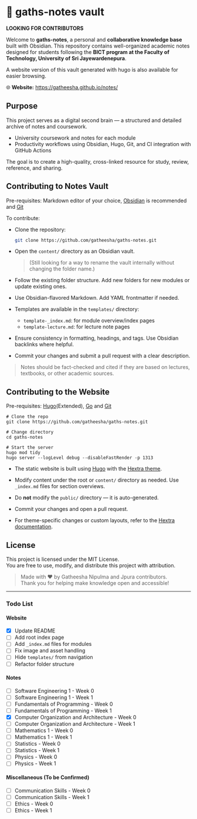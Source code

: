 # 🧠 gaths-notes vault  
**LOOKING FOR CONTRIBUTORS**

Welcome to **gaths-notes**, a personal and **collaborative knowledge base** built with Obsidian. This repository contains well-organized academic notes designed for students following the **BICT program at the Faculty of Technology, University of Sri Jayewardenepura**. 

A website version of this vault generated with hugo is also available for easier browsing.

🌐 **Website:** https://gatheesha.github.io/notes/

## Purpose
This project serves as a digital second brain — a structured and detailed archive of notes and coursework.
- University coursework and notes for each module
- Productivity workflows using Obsidian, Hugo, Git, and CI integration with GitHub Actions

The goal is to create a high-quality, cross-linked resource for study, review, reference, and sharing.

## Contributing to Notes Vault
Pre-requisites: Markdown editor of your choice, [Obsidian](https://obsidian.md/) is recommended and [Git](https://git-scm.com)

To contribute:

- Clone the repository:

   ```bash
   git clone https://github.com/gatheesha/gaths-notes.git
   ```

- Open the `content/` directory as an Obsidian vault.

   > (Still looking for a way to rename the vault internally without changing the folder name.)

- Follow the existing folder structure. Add new folders for new modules or update existing ones.

- Use Obsidian-flavored Markdown. Add YAML frontmatter if needed.

- Templates are available in the `templates/` directory:
   - `template-_index.md`: for module overview/index pages
   - `template-lecture.md`: for lecture note pages

- Ensure consistency in formatting, headings, and tags. Use Obsidian backlinks where helpful.

- Commit your changes and submit a pull request with a clear description.

> Notes should be fact-checked and cited if they are based on lectures, textbooks, or other academic sources.

## Contributing to the Website
Pre-requisites: [Hugo](https://gohugo.io/getting-started/installing/)(Extended), [Go](https://golang.org/doc/install) and [Git](https://git-scm.com)

```shell
# Clone the repo
git clone https://github.com/gatheesha/gaths-notes.git

# Change directory
cd gaths-notes

# Start the server
hugo mod tidy
hugo server --logLevel debug --disableFastRender -p 1313
```

- The static website is built using [Hugo](https://gohugo.io/) with the [Hextra theme](https://imfing.github.io/hextra/).

- Modify content under the root or `content/` directory as needed. Use `_index.md` files for section overviews.

- Do **not** modify the `public/` directory — it is auto-generated.

- Commit your changes and open a pull request.

- For theme-specific changes or custom layouts, refer to the [Hextra documentation](https://imfing.github.io/hextra/docs/).


## License

This project is licensed under the MIT License.  
You are free to use, modify, and distribute this project with attribution.

> Made with ❤️ by Gatheesha Nipulma and Jpura contributors.  
Thank you for helping make knowledge open and accessible!

---

### Todo List
#### Website
- [x] Update README
- [ ] Add root index page
- [ ] Add `_index.md` files for modules
- [ ] Fix image and asset handling
- [ ] Hide `templates/` from navigation
- [ ] Refactor folder structure

#### Notes
- [ ] Software Engineering 1 - Week 0
- [ ] Software Engineering 1 - Week 1
- [ ] Fundamentals of Programming - Week 0
- [ ] Fundamentals of Programming - Week 1
- [x] Computer Organization and Architecture - Week 0
- [ ] Computer Organization and Architecture - Week 1
- [ ] Mathematics 1 - Week 0
- [ ] Mathematics 1 - Week 1
- [ ] Statistics - Week 0
- [ ] Statistics - Week 1
- [ ] Physics - Week 0
- [ ] Physics - Week 1

#### Miscellaneous (To be Confirmed)
- [ ] Communication Skills - Week 0
- [ ] Communication Skills - Week 1
- [ ] Ethics - Week 0
- [ ] Ethics - Week 1
